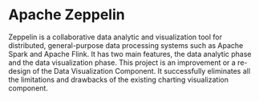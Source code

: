# Apache Zeppelin 
Zeppelin is a collaborative data analytic and visualization tool for distributed, general-purpose data processing systems such as Apache Spark and Apache Flink. It has two main features, the data analytic phase and the data visualization phase. This project is an improvement or a re-design of the Data Visualization Component. It successfully eliminates all the limitations and drawbacks of the existing charting visualization component.